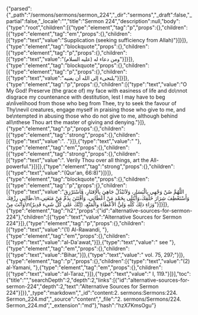 {"parsed":{"_path":"/sermons/sermons/sermon_224","_dir":"sermons","_draft":false,"_partial":false,"_locale":"","title":"Sermon 224","description":null,"body":{"type":"root","children":[{"type":"element","tag":"p","props":{},"children":[{"type":"element","tag":"em","props":{},"children":[{"type":"text","value":"Supplication (seeking sufficiency from Allah)"}]}]},{"type":"element","tag":"blockquote","props":{},"children":[{"type":"element","tag":"p","props":{},"children":[{"type":"text","value":"ومن دعاء له (عليه السلام)"}]}]},{"type":"element","tag":"blockquote","props":{},"children":[{"type":"element","tag":"p","props":{},"children":[{"type":"text","value":"يلتجىء إلى الله أن يغنيه"}]}]},{"type":"element","tag":"p","props":{},"children":[{"type":"text","value":"O My God! Preserve (the grace of) my face with easiness of life and do\nnot disgrace my countenance with destitution, lest I may have to beg a\nlivelihood from those who beg from Thee, try to seek the favour of Thy\nevil creatures, engage myself in praising those who give to me, and be\ntempted in abusing those who do not give to me, although behind all\nthese Thou art the master of giving and denying."}]},{"type":"element","tag":"p","props":{},"children":[{"type":"element","tag":"strong","props":{},"children":[{"type":"text","value":". ."}]},{"type":"text","value":" "},{"type":"element","tag":"em","props":{},"children":[{"type":"element","tag":"strong","props":{},"children":[{"type":"text","value":". Verily Thou over all things, art the All-powerful."}]}]},{"type":"element","tag":"strong","props":{},"children":[{"type":"text","value":"(Qur'an, 66:8)"}]}]},{"type":"element","tag":"blockquote","props":{},"children":[{"type":"element","tag":"p","props":{},"children":[{"type":"text","value":"اللَّهُمَّ صُنْ وَجْهِي بِالْيَسَارِ، وَلاَتَبْذُلْ جَاهِيَ بِالْاِقتَارِ، فَأَسْتَرْزِقَ طَالِبِي رِزْقِكَ،\nوَأَسْتَعْطِفَ شِرَارَ خَلْقِكَ،وَأُبْتَلَى بِحَمْدِ مَنْ أَعْطَانِي، وَأُفْتَتَنَ بِذَمِّ مَنْ مَنَعَنِي، وَأَنْتَ مِنْ\nوَرَاءِ ذلِكَ كُلِّهِ وَلِيُّ الاْعْطَاءِ والْمَنْعِ، (إنَّكَ عَلى كُلِّ شَيء قَدِيرٌ)"}]}]},{"type":"element","tag":"h2","props":{"id":"alternative-sources-for-sermon-224"},"children":[{"type":"text","value":"Alternative Sources for Sermon 224"}]},{"type":"element","tag":"p","props":{},"children":[{"type":"text","value":"(1) Al-Rawandi, "},{"type":"element","tag":"em","props":{},"children":[{"type":"text","value":"al-Da'awat,"}]},{"type":"text","value":" see "},{"type":"element","tag":"em","props":{},"children":[{"type":"text","value":"Bihar,"}]},{"type":"text","value":" vol. 75, 297;"}]},{"type":"element","tag":"p","props":{},"children":[{"type":"text","value":"(2) al-Yamani, "},{"type":"element","tag":"em","props":{},"children":[{"type":"text","value":"al-Taraz,"}]},{"type":"text","value":" I, 119."}]}],"toc":{"title":"","searchDepth":2,"depth":2,"links":[{"id":"alternative-sources-for-sermon-224","depth":2,"text":"Alternative Sources for Sermon 224"}]}},"_type":"markdown","_id":"content:2. sermons:Sermons:224. Sermon_224.md","_source":"content","_file":"2. sermons/Sermons/224. Sermon_224.md","_extension":"md"},"hash":"hzX7KmsOgu"}